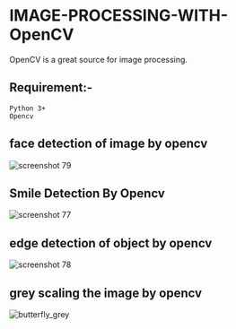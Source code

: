 # IMAGE-PROCESSING-WITH-OpenCV
OpenCV is a great source for image processing.

## Requirement:-
    Python 3+
    Opencv

## face detection of image by opencv
![screenshot 79](https://user-images.githubusercontent.com/41201124/51328972-8169ef80-1a9a-11e9-8970-db1bd5d6e766.png)

## Smile Detection By Opencv
![screenshot 77](https://user-images.githubusercontent.com/41201124/51328127-b37a5200-1a98-11e9-9f37-34e6e223bd40.png)

## edge detection of object by opencv
![screenshot 78](https://user-images.githubusercontent.com/41201124/51328810-30f29200-1a9a-11e9-9541-fb3fd4717cf8.png)

## grey scaling the image by opencv
![butterfly_grey](https://user-images.githubusercontent.com/41201124/51328321-2257ab00-1a99-11e9-934e-2e8d482c54f8.jpg)

